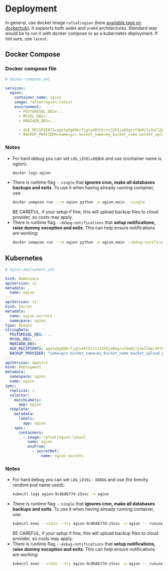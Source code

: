 # Deployment

In general, use docker image `rafsaf/ogion` (here [available tags on dockerhub](https://hub.docker.com/r/rafsaf/ogion/tags)), it supports both `amd64` and `arm64` architectures. Standard way would be to run it with docker compose or as a kubernetes deployment. If not sure, use `latest`.

## Docker Compose

### Docker compose file

```yml
# docker-compose.yml

services:
  ogion:
    container_name: ogion
    image: rafsaf/ogion:latest
    environment:
      - POSTGRESQL_DB1=...
      - MYSQL_DB2=...
      - MARIADB_DB3=...

      - AGE_RECIPIENTS=age1q5g88krfjgty48thtctz22h5ja85grufdm0jly3wll6pr9f30qsszmxzm2
      - BACKUP_PROVIDER=name=gcs bucket_name=my_bucket_name bucket_upload_path=my_ogion_instance_1 service_account_base64=Z29vZ2xlX3NlcnZpY2VfYWNjb3VudAo=
```

### Notes

- For hard debug you can set `LOG_LEVEL=DEBUG` and use (container name is ogion):
  ```bash
  docker logs ogion
  ```
- There is runtime flag `--single` that **ignores cron, make all databases backups and exits**. To use it when having already running container, use:
  ```bash
  docker compose run --rm ogion python -m ogion.main --single
  ```
  BE CAREFUL, if your setup if fine, this will upload backup files to cloud provider, so costs may apply.
- There is runtime flag `--debug-notifications` that **setup notifications, raise dummy exception and exits**. This can help ensure notifications are working:
  ```bash
  docker compose run --rm ogion python -m ogion.main --debug-notifications
  ```

## Kubernetes

```yml
# ogion-deployment.yml

kind: Namespace
apiVersion: v1
metadata:
  name: ogion
---
apiVersion: v1
kind: Secret
metadata:
  name: ogion-secrets
  namespace: ogion
type: Opaque
stringData:
  POSTGRESQL_DB1: ...
  MYSQL_DB2: ...
  MARIADB_DB3: ...
  AGE_RECIPIENTS: age1q5g88krfjgty48thtctz22h5ja85grufdm0jly3wll6pr9f30qsszmxzm2
  BACKUP_PROVIDER: "name=gcs bucket_name=my_bucket_name bucket_upload_path=my_ogion_instance_1 service_account_base64=Z29vZ2xlX3NlcnZpY2VfYWNjb3VudAo="
---
apiVersion: apps/v1
kind: Deployment
metadata:
  namespace: ogion
  name: ogion
spec:
  replicas: 1
  selector:
    matchLabels:
      app: ogion
  template:
    metadata:
      labels:
        app: ogion
    spec:
      containers:
        - image: rafsaf/ogion:latest
          name: ogion
          envFrom:
            - secretRef:
                name: ogion-secrets
```

### Notes

- For hard debug you can set `LOG_LEVEL: DEBUG` and use (for brevity random pod name used):
  ```bash
  kubectl logs ogion-9c8b8b77d-z5xsc -n ogion
  ```
- There is runtime flag `--single` that **ignores cron, make all databases backups and exits**. To use it when having already running container, use:
  ```bash
  kubectl exec --stdin --tty ogion-9c8b8b77d-z5xsc -n ogion -- runuser -u ogion -- python -m ogion.main --single
  ```
  BE CAREFUL, if your setup if fine, this will upload backup files to cloud provider, so costs may apply.
- There is runtime flag `--debug-notifications` that **setup notifications, raise dummy exception and exits**. This can help ensure notifications are working:
  ```bash
  kubectl exec --stdin --tty ogion-9c8b8b77d-z5xsc -n ogion -- runuser -u ogion -- python -m ogion.main --debug-notifications
  ```
  <br>
  <br>
